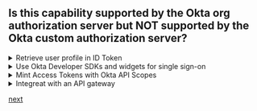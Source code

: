 ## Is this capability supported by the Okta org authorization server but NOT supported by the Okta custom authorization server?

<details>
  <summary>Retrieve user profile in ID Token</summary>
<p>
  No
</p>
</details>

<details>
  <summary>Use Okta Developer SDKs and widgets for single sign-on</summary>
<p>
  No
</p>
</details>

<details>
  <summary>Mint Access Tokens with Okta API Scopes</summary>
<p>
  Yes
</p>
</details>

<details>
  <summary>Integreat with an API gateway</summary>
<p>
  No
</p>
</details>


[next](30.md)

